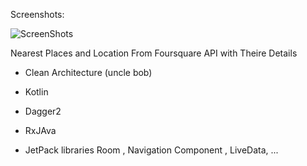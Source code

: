  
Screenshots:

 
 ![ScreenShots](https://user-images.githubusercontent.com/26750131/109968257-b7649f00-7d07-11eb-99f9-d8dab6c82cc5.png)

 
 
 Nearest Places and Location From Foursquare API with Theire Details 
 
 
 - Clean Architecture (uncle bob)
 
 - Kotlin

 - Dagger2

 - RxJAva

 - JetPack libraries Room , Navigation Component , LiveData, ...







